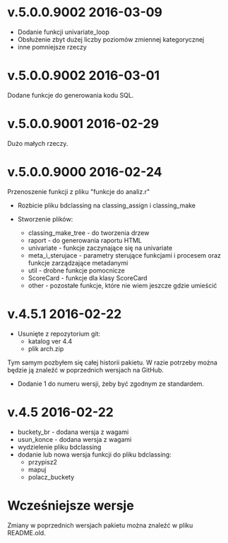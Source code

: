 # v.5.0.0.9002 2016-03-09

* Dodanie funkcji univariate_loop 
* Obsłużenie zbyt dużej liczby poziomów zmiennej kategorycznej
* inne pomniejsze rzeczy

# v.5.0.0.9002 2016-03-01
Dodane funkcje do generowania kodu SQL.

# v.5.0.0.9001 2016-02-29
Dużo małych rzeczy.

# v.5.0.0.9000 2016-02-24
Przenoszenie funkcji z pliku "funkcje do analiz.r"

* Rozbicie pliku bdclassing na classing_assign i classing_make

* Stworzenie plików:
  * classing_make_tree - do tworzenia drzew
  * raport - do generowania raportu HTML 
  * univariate - funkcje zaczynające się na univariate
  * meta_i_sterujace - parametry sterujące funkcjami i procesem oraz funkcje zarządzające metadanymi
  * util - drobne funkcje pomocnicze 
  * ScoreCard - funkcje dla klasy ScoreCard
  * other - pozostałe funkcje, które nie wiem jeszcze gdzie umieścić

# v.4.5.1 2016-02-22

* Usunięte z repozytorium git:
  * katalog ver 4.4
  * plik arch.zip

Tym samym pozbyłem się całej historii pakietu. W razie potrzeby można będzie ją znaleźć w poprzednich wersjach na GitHub.

* Dodanie 1 do numeru wersji, żeby być zgodnym ze standardem. 
  
# v.4.5 2016-02-22

* buckety_br - dodana wersja z wagami
* usun_konce - dodana wersja z wagami
* wydzielenie pliku bdclassing
* dodanie lub nowa wersja funkcji do pliku bdclassing:
  * przypisz2
  * mapuj
  * polacz_buckety

# Wcześniejsze wersje

Zmiany w poprzednich wersjach pakietu można znaleźć w pliku README.old. 